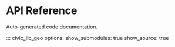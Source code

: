 # API Reference

Auto-generated code documentation.

::: civic_lib_geo
    options:
      show_submodules: true
      show_source: true

